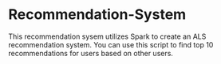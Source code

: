 # Recommendation-System

This recommendation sysem utilizes Spark to create an ALS recommendation system. 
You can use this script to find top 10 recommendations for users based on other users.
